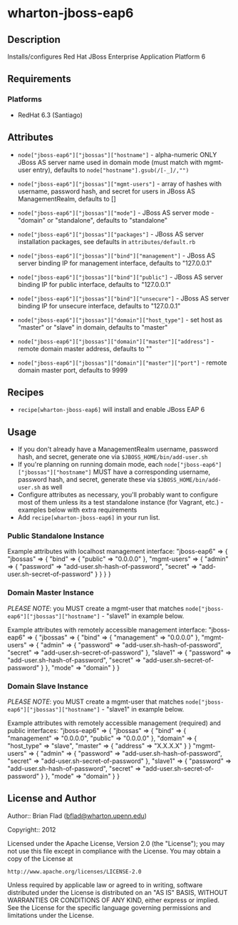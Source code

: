 # wharton-jboss-eap6

## Description

Installs/configures Red Hat JBoss Enterprise Application Platform 6

## Requirements

### Platforms

* RedHat 6.3 (Santiago)

## Attributes

* `node["jboss-eap6"]["jbossas"]["hostname"]` - alpha-numeric ONLY JBoss AS
  server name used in domain mode (must match with mgmt-user entry), defaults to
  `node["hostname"].gsub(/[-_]/,"")`
* `node["jboss-eap6"]["jbossas"]["mgmt-users"]` - array of hashes with username,
  password hash, and secret for users in JBoss AS ManagementRealm, defaults to
  []
* `node["jboss-eap6"]["jbossas"]["mode"]` - JBoss AS server mode - "domain" or
  "standalone", defaults to "standalone"
* `node["jboss-eap6"]["jbossas"]["packages"]` - JBoss AS server installation
  packages, see defaults in `attributes/default.rb`

* `node["jboss-eap6"]["jbossas"]["bind"]["management"]` - JBoss AS server
  binding IP for management interface, defaults to "127.0.0.1"
* `node["jboss-eap6"]["jbossas"]["bind"]["public"]` - JBoss AS server binding IP
  for public interface, defaults to "127.0.0.1"
* `node["jboss-eap6"]["jbossas"]["bind"]["unsecure"]` - JBoss AS server binding
  IP for unsecure interface, defaults to "127.0.0.1"

* `node["jboss-eap6"]["jbossas"]["domain"]["host_type"]` - set host as "master"
  or "slave" in domain, defaults to "master"
* `node["jboss-eap6"]["jbossas"]["domain"]["master"]["address"]` - remote
  domain master address, defaults to ""
* `node["jboss-eap6"]["jbossas"]["domain"]["master"]["port"]` - remote
  domain master port, defaults to 9999

## Recipes

* `recipe[wharton-jboss-eap6]` will install and enable JBoss EAP 6

## Usage

* If you don't already have a ManagementRealm username, password hash, and
  secret, generate one via `$JBOSS_HOME/bin/add-user.sh`
* If you're planning on running domain mode, each
  `node["jboss-eap6"]["jbossas"]["hostname"]` MUST have a corresponding
  username, password hash, and secret, generate these via
  `$JBOSS_HOME/bin/add-user.sh` as well
* Configure attributes as necessary, you'll probably want to configure most of
  them unless its a test standalone instance (for Vagrant, etc.) - examples
  below with extra requirements
* Add `recipe[wharton-jboss-eap6]` in your run list.

### Public Standalone Instance

Example attributes with localhost management interface:
    "jboss-eap6" => {
      "jbossas" => {
        "bind" => {
          "public" => "0.0.0.0"
        },
        "mgmt-users" => {
          "admin" => {
            "password" => "add-user.sh-hash-of-password",
            "secret" => "add-user.sh-secret-of-password"
          }
        }
      }
    }

### Domain Master Instance

_PLEASE NOTE_: you MUST create a mgmt-user that matches
`node["jboss-eap6"]["jbossas"]["hostname"]` - "slave1" in example below.

Example attributes with remotely accessible management interface:
    "jboss-eap6" => {
      "jbossas" => {
        "bind" => {
          "management" => "0.0.0.0"
        },
        "mgmt-users" => {
          "admin" => {
            "password" => "add-user.sh-hash-of-password",
            "secret" => "add-user.sh-secret-of-password"
          },
          "slave1" => {
            "password" => "add-user.sh-hash-of-password",
            "secret" => "add-user.sh-secret-of-password"
          }
        },
        "mode" => "domain"
      }
    }

### Domain Slave Instance

_PLEASE NOTE_: you MUST create a mgmt-user that matches
`node["jboss-eap6"]["jbossas"]["hostname"]` - "slave1" in example below.

Example attributes with remotely accessible management (required) and public
interfaces:
    "jboss-eap6" => {
      "jbossas" => {
        "bind" => {
          "management" => "0.0.0.0",
          "public" => "0.0.0.0"
        },
        "domain" => {
          "host_type" => "slave",
          "master" => { "address" => "X.X.X.X" }
        }
        "mgmt-users" => {
          "admin" => {
            "password" => "add-user.sh-hash-of-password",
            "secret" => "add-user.sh-secret-of-password"
          },
          "slave1" => {
            "password" => "add-user.sh-hash-of-password",
            "secret" => "add-user.sh-secret-of-password"
          }
        },
        "mode" => "domain"
      }
    }

## License and Author
      
Author:: Brian Flad (<bflad@wharton.upenn.edu>)

Copyright:: 2012

Licensed under the Apache License, Version 2.0 (the "License");
you may not use this file except in compliance with the License.
You may obtain a copy of the License at

    http://www.apache.org/licenses/LICENSE-2.0

Unless required by applicable law or agreed to in writing, software
distributed under the License is distributed on an "AS IS" BASIS,
WITHOUT WARRANTIES OR CONDITIONS OF ANY KIND, either express or implied.
See the License for the specific language governing permissions and
limitations under the License.
